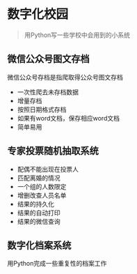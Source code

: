 # 数字化校园
>用Python写一些学校中会用到的小系统
## 微信公众号图文存档
微信公众号存档是指爬取得公众号图文存档
+ 一次性爬去未存档数据
+ 增量存档
+ 按照日期格式存档
+ 如果有word文档，保存相应word文档
+ 简单易用
## 专家投票随机抽取系统
+ 配偶不能出现在投票人
+ 匹配离婚的情况
+ 一个组的人数限定
+ 增删改查人员名单
+ 结果的持久化
+ 结果的自动打印
+ 结果的微信查询
## 数字化档案系统
用Python完成一些重复性的档案工作